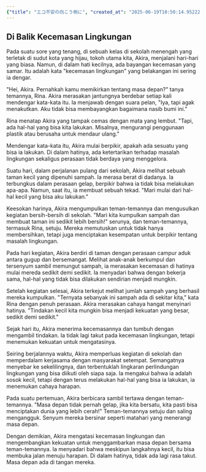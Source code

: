 ```yaml
---
{"title": "エコ不安の向こう側に", "created_at": "2025-06-19T10:50:14.952225+09:00"}
---
```


## Di Balik Kecemasan Lingkungan

Pada suatu sore yang tenang, di sebuah kelas di sekolah menengah yang terletak di sudut kota yang hijau, tokoh utama kita, Akira, menjalani hari-hari yang biasa. Namun, di dalam hati kecilnya, ada bayangan kecemasan yang samar. Itu adalah kata "kecemasan lingkungan" yang belakangan ini sering ia dengar.

"Hei, Akira. Pernahkah kamu memikirkan tentang masa depan?" tanya temannya, Rina. Akira merasakan jantungnya berdebar setiap kali mendengar kata-kata itu. Ia menjawab dengan suara pelan, "Iya, tapi agak menakutkan. Aku tidak bisa membayangkan bagaimana nasib bumi ini."

Rina menatap Akira yang tampak cemas dengan mata yang lembut. "Tapi, ada hal-hal yang bisa kita lakukan. Misalnya, mengurangi penggunaan plastik atau berusaha untuk mendaur ulang."

Mendengar kata-kata itu, Akira mulai berpikir, apakah ada sesuatu yang bisa ia lakukan. Di dalam hatinya, ada ketertarikan terhadap masalah lingkungan sekaligus perasaan tidak berdaya yang menggelora.

Suatu hari, dalam perjalanan pulang dari sekolah, Akira melihat sebuah taman kecil yang dipenuhi sampah. Ia merasa berat di dadanya. Ia terbungkus dalam perasaan gelap, berpikir bahwa ia tidak bisa melakukan apa-apa. Namun, saat itu, ia membuat sebuah tekad. "Mari mulai dari hal-hal kecil yang bisa aku lakukan."

Keesokan harinya, Akira mengumpulkan teman-temannya dan mengusulkan kegiatan bersih-bersih di sekolah. "Mari kita kumpulkan sampah dan membuat taman ini sedikit lebih bersih!" serunya, dan teman-temannya, termasuk Rina, setuju. Mereka memutuskan untuk tidak hanya membersihkan, tetapi juga menciptakan kesempatan untuk berpikir tentang masalah lingkungan.

Pada hari kegiatan, Akira berdiri di taman dengan perasaan campur aduk antara gugup dan bersemangat. Melihat anak-anak berkumpul dan tersenyum sambil memungut sampah, ia merasakan kecemasan di hatinya mulai mereda sedikit demi sedikit. Ia menyadari bahwa dengan bekerja sama, hal-hal yang tidak bisa dilakukan sendirian menjadi mungkin.

Setelah kegiatan selesai, Akira terkejut melihat jumlah sampah yang berhasil mereka kumpulkan. "Ternyata sebanyak ini sampah ada di sekitar kita," kata Rina dengan penuh perasaan. Akira merasakan cahaya hangat menyinari hatinya. "Tindakan kecil kita mungkin bisa menjadi kekuatan yang besar, sedikit demi sedikit."

Sejak hari itu, Akira menerima kecemasannya dan tumbuh dengan mengambil tindakan. Ia tidak lagi takut pada kecemasan lingkungan, tetapi menemukan kekuatan untuk mengatasinya.

Seiring berjalannya waktu, Akira memperluas kegiatan di sekolah dan memperdalam kerjasama dengan masyarakat setempat. Semangatnya menyebar ke sekelilingnya, dan terbentuklah lingkaran perlindungan lingkungan yang bisa diikuti oleh siapa saja. Ia mengakui bahwa ia adalah sosok kecil, tetapi dengan terus melakukan hal-hal yang bisa ia lakukan, ia menemukan cahaya harapan.

Pada suatu pertemuan, Akira berbicara sambil tertawa dengan teman-temannya. "Masa depan tidak pernah gelap, jika kita bersatu, kita pasti bisa menciptakan dunia yang lebih cerah!" Teman-temannya setuju dan saling mengangguk. Senyum mereka bersinar seperti matahari yang menerangi masa depan.

Dengan demikian, Akira mengatasi kecemasan lingkungan dan mengembangkan kekuatan untuk menggambarkan masa depan bersama teman-temannya. Ia menyadari bahwa meskipun langkahnya kecil, itu bisa membuka jalan menuju harapan. Di dalam hatinya, tidak ada lagi rasa takut. Masa depan ada di tangan mereka.
